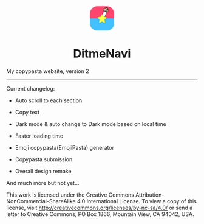<div align="center">
    <img src="./30-43-64.png" align="center"></img>
</div>

<div>
  <h1 align="center" style="font-size: 30px;">DitmeNavi</h1>
</div>

My copypasta website, version 2

---

Current changelog:

- Auto scroll to each section

- Copy text

- Dark mode & auto change to Dark mode based on local time

- Faster loading time

- Emoji copypasta(EmojiPasta) generator

- Copypasta submission

- Overall design remake



And much more but not yet...



This work is licensed under the Creative Commons Attribution-NonCommercial-ShareAlike 4.0 International License. To view a copy of this license, visit http://creativecommons.org/licenses/by-nc-sa/4.0/ or send a letter to Creative Commons, PO Box 1866, Mountain View, CA 94042, USA.




